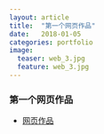```yaml
---
layout: article
title:  "第一个网页作品"
date:   2018-01-05
categories: portfolio
image:
  teaser: web_3.jpg
  feature: web_3.jpg
---
```

### 第一个网页作品
- [网页作品](https://kristina579.github.io/portfolio/website_1)